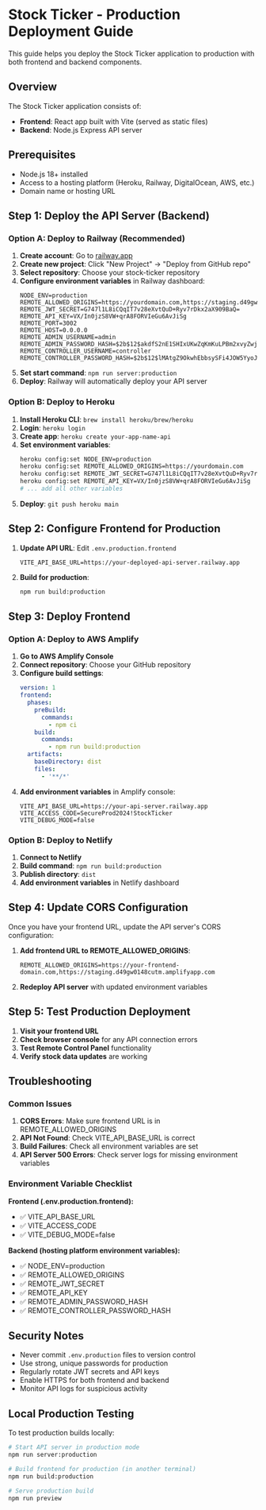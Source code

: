 # Stock Ticker - Production Deployment Guide

This guide helps you deploy the Stock Ticker application to production with both frontend and backend components.

## Overview

The Stock Ticker application consists of:
- **Frontend**: React app built with Vite (served as static files)
- **Backend**: Node.js Express API server

## Prerequisites

- Node.js 18+ installed
- Access to a hosting platform (Heroku, Railway, DigitalOcean, AWS, etc.)
- Domain name or hosting URL

## Step 1: Deploy the API Server (Backend)

### Option A: Deploy to Railway (Recommended)

1. **Create account**: Go to [railway.app](https://railway.app)
2. **Create new project**: Click "New Project" → "Deploy from GitHub repo"
3. **Select repository**: Choose your stock-ticker repository
4. **Configure environment variables** in Railway dashboard:
   ```
   NODE_ENV=production
   REMOTE_ALLOWED_ORIGINS=https://yourdomain.com,https://staging.d49gw0148cutm.amplifyapp.com
   REMOTE_JWT_SECRET=G747l1L8iCQqIT7v28eXvtQuD+Ryv7rDkx2aX909BaQ=
   REMOTE_API_KEY=VX/In0jzS8VW+qrA8FORVIeGu6AvJiSg
   REMOTE_PORT=3002
   REMOTE_HOST=0.0.0.0
   REMOTE_ADMIN_USERNAME=admin
   REMOTE_ADMIN_PASSWORD_HASH=$2b$12$akdfS2nE1SHIxUKwZqKmKuLPBm2xvyZwjE2jnkI784laVe4H/rCCK
   REMOTE_CONTROLLER_USERNAME=controller
   REMOTE_CONTROLLER_PASSWORD_HASH=$2b$12$lMAtgZ9OkwhEbbsySFi4JOW5YyoJw4FuwwYionMsqe2LrGjVVsJhO
   ```
5. **Set start command**: `npm run server:production`
6. **Deploy**: Railway will automatically deploy your API server

### Option B: Deploy to Heroku

1. **Install Heroku CLI**: `brew install heroku/brew/heroku`
2. **Login**: `heroku login`
3. **Create app**: `heroku create your-app-name-api`
4. **Set environment variables**:
   ```bash
   heroku config:set NODE_ENV=production
   heroku config:set REMOTE_ALLOWED_ORIGINS=https://yourdomain.com
   heroku config:set REMOTE_JWT_SECRET=G747l1L8iCQqIT7v28eXvtQuD+Ryv7rDkx2aX909BaQ=
   heroku config:set REMOTE_API_KEY=VX/In0jzS8VW+qrA8FORVIeGu6AvJiSg
   # ... add all other variables
   ```
5. **Deploy**: `git push heroku main`

## Step 2: Configure Frontend for Production

1. **Update API URL**: Edit `.env.production.frontend`
   ```
   VITE_API_BASE_URL=https://your-deployed-api-server.railway.app
   ```

2. **Build for production**:
   ```bash
   npm run build:production
   ```

## Step 3: Deploy Frontend

### Option A: Deploy to AWS Amplify

1. **Go to AWS Amplify Console**
2. **Connect repository**: Choose your GitHub repository
3. **Configure build settings**:
   ```yaml
   version: 1
   frontend:
     phases:
       preBuild:
         commands:
           - npm ci
       build:
         commands:
           - npm run build:production
     artifacts:
       baseDirectory: dist
       files:
         - '**/*'
   ```
4. **Add environment variables** in Amplify console:
   ```
   VITE_API_BASE_URL=https://your-api-server.railway.app
   VITE_ACCESS_CODE=SecureProd2024!StockTicker
   VITE_DEBUG_MODE=false
   ```

### Option B: Deploy to Netlify

1. **Connect to Netlify**
2. **Build command**: `npm run build:production`
3. **Publish directory**: `dist`
4. **Add environment variables** in Netlify dashboard

## Step 4: Update CORS Configuration

Once you have your frontend URL, update the API server's CORS configuration:

1. **Add frontend URL to REMOTE_ALLOWED_ORIGINS**:
   ```
   REMOTE_ALLOWED_ORIGINS=https://your-frontend-domain.com,https://staging.d49gw0148cutm.amplifyapp.com
   ```

2. **Redeploy API server** with updated environment variables

## Step 5: Test Production Deployment

1. **Visit your frontend URL**
2. **Check browser console** for any API connection errors
3. **Test Remote Control Panel** functionality
4. **Verify stock data updates** are working

## Troubleshooting

### Common Issues

1. **CORS Errors**: Make sure frontend URL is in REMOTE_ALLOWED_ORIGINS
2. **API Not Found**: Check VITE_API_BASE_URL is correct
3. **Build Failures**: Check all environment variables are set
4. **API Server 500 Errors**: Check server logs for missing environment variables

### Environment Variable Checklist

**Frontend (.env.production.frontend):**
- ✅ VITE_API_BASE_URL
- ✅ VITE_ACCESS_CODE
- ✅ VITE_DEBUG_MODE=false

**Backend (hosting platform environment variables):**
- ✅ NODE_ENV=production
- ✅ REMOTE_ALLOWED_ORIGINS
- ✅ REMOTE_JWT_SECRET
- ✅ REMOTE_API_KEY
- ✅ REMOTE_ADMIN_PASSWORD_HASH
- ✅ REMOTE_CONTROLLER_PASSWORD_HASH

## Security Notes

- Never commit `.env.production` files to version control
- Use strong, unique passwords for production
- Regularly rotate JWT secrets and API keys
- Enable HTTPS for both frontend and backend
- Monitor API logs for suspicious activity

## Local Production Testing

To test production builds locally:

```bash
# Start API server in production mode
npm run server:production

# Build frontend for production (in another terminal)
npm run build:production

# Serve production build
npm run preview
```
